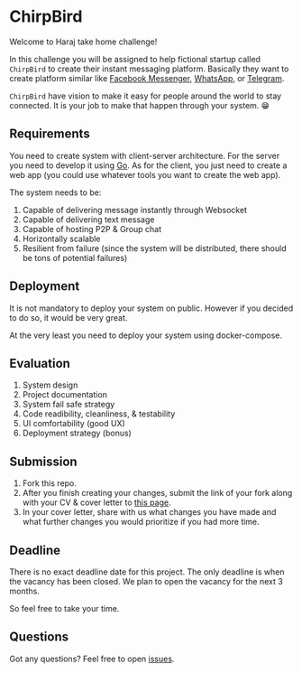 # ChirpBird

Welcome to Haraj take home challenge!

In this challenge you will be assigned to help fictional startup called `ChirpBird` to create their instant messaging platform. Basically they want to create platform similar like [Facebook Messenger](https://www.messenger.com/), [WhatsApp](https://www.whatsapp.com/), or [Telegram](https://telegram.org/).

`ChirpBird` have vision to make it easy for people around the world to stay connected. It is your job to make that happen through your system. 😁

## Requirements

You need to create system with client-server architecture. For the server you need to develop it using [Go](https://golang.org/). As for the client, you just need to create a web app (you could use whatever tools you want to create the web app).

The system needs to be:

1. Capable of delivering message instantly through Websocket
2. Capable of delivering text message
3. Capable of hosting P2P & Group chat
4. Horizontally scalable
5. Resilient from failure (since the system will be distributed, there should be tons of potential failures)

## Deployment

It is not mandatory to deploy your system on public. However if you decided to do so, it would be very great. 

At the very least you need to deploy your system using docker-compose.

## Evaluation

1. System design
2. Project documentation
3. System fail safe strategy
4. Code readibility, cleanliness, & testability
5. UI comfortability (good UX)
6. Deployment strategy (bonus)

## Submission

1. Fork this repo.
2. After you finish creating your changes, submit the link of your fork along with your CV & cover letter to [this page](https://stackoverflow.com/jobs/558729?so_medium=Talent&so_source=Talent).
3. In your cover letter, share with us what changes you have made and what further changes you would prioritize if you had more time.

## Deadline

There is no exact deadline date for this project. The only deadline is when the vacancy has been closed. We plan to open the vacancy for the next 3 months.

So feel free to take your time.

## Questions

Got any questions? Feel free to open [issues](https://github.com/riandyrn/chirpbird/issues).